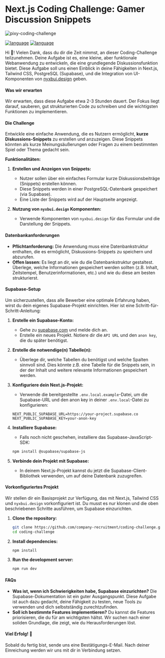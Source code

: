 # **Next.js Coding Challenge: Gamer Discussion Snippets**

![pixy-coding-challenge](https://raw.githubusercontent.com/company-recruitment/coding-challenge/main/assets/pixy-coding-challenge.png)

[![language](https://img.shields.io/badge/language-English-121212.svg?style=for-the-badge&labelColor=121212f2&color=9945FF)](https://github.com/company-recruitment/coding-challenge/blob/main/README.md)
[![language](https://img.shields.io/badge/language-German-121212.svg?style=for-the-badge&labelColor=121212f2&color=9945FF)](https://github.com/company-recruitment/coding-challenge/blob/main/README.de.md)

Hi 👋! Vielen Dank, dass du dir die Zeit nimmst, an dieser Coding-Challenge teilzunehmen. Deine Aufgabe ist es, eine kleine, aber funktionale Webanwendung zu entwickeln, die eine grundlegende Diskussionsfunktion bietet. Diese Aufgabe soll uns einen Einblick in deine Fähigkeiten in Next.js, Tailwind CSS, PostgreSQL (Supabase), und die Integration von UI-Komponenten von [nyxbui.design](https://nyxbui.design) geben.

#### **Was wir erwarten**

Wir erwarten, dass diese Aufgabe etwa 2-3 Stunden dauert. Der Fokus liegt darauf, sauberen, gut strukturierten Code zu schreiben und die wichtigsten Funktionen zu implementieren.

#### **Die Challenge**

Entwickle eine einfache Anwendung, die es Nutzern ermöglicht, **kurze Diskussions-Snippets** zu erstellen und anzuzeigen. Diese Snippets könnten als kurze Meinungsäußerungen oder Fragen zu einem bestimmten Spiel oder Thema gedacht sein.

**Funktionalitäten:**

1. **Erstellen und Anzeigen von Snippets:**

   -  Nutzer sollen über ein einfaches Formular kurze Diskussionsbeiträge (Snippets) erstellen können.
   -  Diese Snippets werden in einer PostgreSQL-Datenbank gespeichert (via Supabase).
   -  Eine Liste der Snippets wird auf der Hauptseite angezeigt.

2. **Nutzung von `nyxbui.design` Komponenten:**
   -  Verwende Komponenten von `nyxbui.design` für das Formular und die Darstellung der Snippets.

#### **Datenbankanforderungen**

-  **Pflichtanforderung:** Die Anwendung muss eine Datenbankstruktur enthalten, die es ermöglicht, Diskussions-Snippets zu speichern und abzurufen.
-  **Offen lassen:** Es liegt an dir, wie du die Datenbankstruktur gestaltest. Überlege, welche Informationen gespeichert werden sollten (z.B. Inhalt, Zeitstempel, Benutzerinformationen, etc.) und wie du diese am besten strukturierst.

#### **Supabase-Setup**

Um sicherzustellen, dass alle Bewerber eine optimale Erfahrung haben, wirst du dein eigenes Supabase-Projekt einrichten. Hier ist eine Schritt-für-Schritt-Anleitung:

1. **Erstelle ein Supabase-Konto:**

   -  Gehe zu [supabase.com](https://supabase.com) und melde dich an.
   -  Erstelle ein neues Projekt. Notiere dir die `API URL` und den `anon key`, die du später benötigst.

2. **Erstelle die notwendige(n) Tabelle(n):**

   -  Überlege dir, welche Tabellen du benötigst und welche Spalten sinnvoll sind. Dies könnte z.B. eine Tabelle für die Snippets sein, in der der Inhalt und weitere relevante Informationen gespeichert werden.

3. **Konfiguriere dein Next.js-Projekt:**

   -  Verwende die bereitgestellte `.env.local.example`-Datei, um die Supabase-URL und den anon key in deiner `.env.local`-Datei zu konfigurieren:

   ```plaintext
   NEXT_PUBLIC_SUPABASE_URL=https://your-project.supabase.co
   NEXT_PUBLIC_SUPABASE_KEY=your-anon-key
   ```

4. **Installiere Supabase:**

   -  Falls noch nicht geschehen, installiere das Supabase-JavaScript-SDK:

   ```bash
   npm install @supabase/supabase-js
   ```

5. **Verbinde dein Projekt mit Supabase:**
   -  In deinem Next.js-Projekt kannst du jetzt die Supabase-Client-Bibliothek verwenden, um auf deine Datenbank zuzugreifen.

#### **Vorkonfiguriertes Projekt**

Wir stellen dir ein Basisprojekt zur Verfügung, das mit Next.js, Tailwind CSS und `nyxbui.design` vorkonfiguriert ist. Du musst es nur klonen und die oben beschriebenen Schritte ausführen, um Supabase einzurichten.

1. **Clone the repository:**

   ```bash
   git clone https://github.com/company-recruitment/coding-challenge.git
   cd coding-challenge
   ```

2. **Install dependencies:**

   ```bash
   npm install
   ```

3. **Run the development server:**
   ```bash
   npm run dev
   ```

#### **FAQs**

-  **Was ist, wenn ich Schwierigkeiten habe, Supabase einzurichten?** Die Supabase-Dokumentation ist ein guter Ausgangspunkt. Diese Aufgabe ist auch dazu gedacht, deine Fähigkeit zu testen, neue Tools zu verwenden und dich selbstständig zurechtzufinden.
-  **Soll ich bestimmte Features implementieren?** Du kannst die Features priorisieren, die du für am wichtigsten hältst. Wir suchen nach einer soliden Grundlage, die zeigt, wie du Herausforderungen löst.

#### **Viel Erfolg! 💪**

Sobald du fertig bist, sende uns eine Bestätigungs-E-Mail. Nach deiner Einreichung werden wir uns mit dir in Verbindung setzen.

